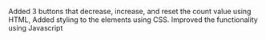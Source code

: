 Added 3 buttons that decrease, increase, and reset the count value using HTML,
Added styling to the elements using CSS.
Improved the functionality using Javascript
